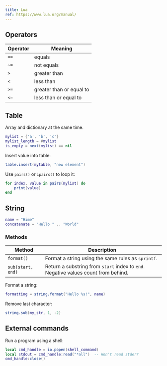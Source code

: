 ```yaml
---
title: Lua
ref: https://www.lua.org/manual/
---
```


## Operators

| Operator | Meaning                  |
| -------- | ------------------------ |
| `==`     | equals                   |
| `~=`     | not equals               |
| `>`      | greater than             |
| `<`      | less than                |
| `>=`     | greater than or equal to |
| `<=`     | less than or equal to    |

## Table

Array and dictionary at the same time.

```lua
mylist = {'a', 'b', 'c'}
mylist_length = #mylist
is_empty = next(mylist) == nil
```

Insert value into table:

```lua
table.insert(mytable, "new element")
```

Use `pairs()` or `ipairs()` to loop it:

```lua
for index, value in pairs(mylist) do
    print(value)
end
```

## String

```lua
name = "Hime"
concatenate = "Hello " .. "World"
```

### Methods

| Method            | Description                                                                        |
| ----------------- | ---------------------------------------------------------------------------------- |
| `format()`        | Format a string using the same rules as `sprintf`.                                 |
| `sub(start, end)` | Return a substring from `start` index to `end`. Negative values count from behind. |

Format a string:

```lua
formatting = string.format("Hello %s!", name)
```

Remove last character:

```lua
string.sub(my_str, 1, -2)
```

## External commands

Run a program using a shell:

```lua
local cmd_handle = io.popen(shell_command)
local stdout = cmd_handle:read("*all")  -- Won't read stderr
cmd_handle:close()
```
